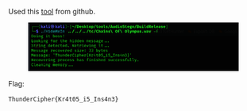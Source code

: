 Used this [tool](https://github.com/danielcardeenas/AudioStego) from github.

<figure><img src="../src/Steg/Chains Of Olympus/flag.png"></figure>

Flag:
```
ThunderCipher{Kr4t05_i5_Ins4n3}
```